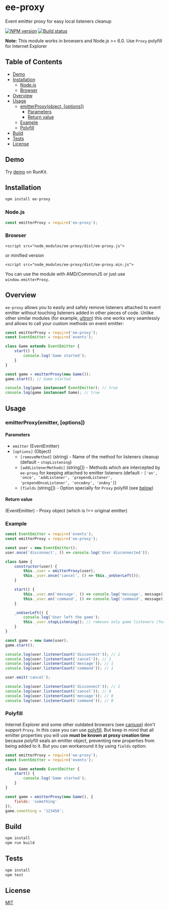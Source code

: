 # ee-proxy

Event emitter proxy for easy local listeners cleanup

[![NPM version](https://img.shields.io/npm/v/ee-proxy.svg)](https://npmjs.org/package/ee-proxy)
[![Build status](https://img.shields.io/travis/Jokero/ee-proxy.svg)](https://travis-ci.org/Jokero/ee-proxy)

**Note:** This module works in browsers and Node.js >= 6.0. Use `Proxy` polyfill for Internet Explorer

## Table of Contents

- [Demo](#demo)
- [Installation](#installation)
  - [Node.js](#nodejs)
  - [Browser](#browser)
- [Overview](#overview)
- [Usage](#usage)
  - [emitterProxy(object, [options])](#emitterProxy-object-options)
    - [Parameters](#parameters)
    - [Return value](#return-value)
  - [Example](#example)
  - [Polyfill](#polyfill)
- [Build](#build)
- [Tests](#tests)
- [License](#license)

## Demo

Try [demo](https://runkit.com/npm/ee-proxy) on RunKit.

## Installation

```sh
npm install ee-proxy
```

### Node.js
```js
const emitterProxy = require('ee-proxy');
```

### Browser
```
<script src="node_modules/ee-proxy/dist/ee-proxy.js">
```
or minified version
```
<script src="node_modules/ee-proxy/dist/ee-proxy.min.js">
```

You can use the module with AMD/CommonJS or just use `window.emitterProxy`.

## Overview

`ee-proxy` allows you to easily and safely remove listeners attached to event emitter without touching listeners added in other pieces of code.
Unlike other similar modules (for example, [ultron](https://www.npmjs.com/package/ultron)) this one works very seamlessly and allows to call your custom methods on event emitter:

```js
const emitterProxy = require('ee-proxy');
const EventEmitter = require('events');

class Game extends EventEmitter {
    start() {
        console.log('Game started');
    }
}

const game = emitterProxy(new Game());
game.start(); // Game started

console.log(game instanceof EventEmitter); // true
console.log(game instanceof Game); // true
```

## Usage

### emitterProxy(emitter, [options])

#### Parameters

- `emitter` (EventEmitter)
- `[options]` (Object)
    - `[removeMethod]` (string) - Name of the method for listeners cleanup (default - `stopListening`)
    - `[addListenerMethods]` (string[]) - Methods which are intercepted by `ee-proxy` for keeping attached to emitter listeners (default - `['on', 'once', 'addListener', 'prependListener', 'prependOnceListener', 'onceAny', 'onAny']`)
    - `[fields` (string[]) - Option specially for `Proxy` polyfill (see [below](#polyfill))

#### Return value

(EventEmitter) - Proxy object (which is !== original emitter)

### Example

```js
const EventEmitter = require('events');
const emitterProxy = require('ee-proxy');

const user = new EventEmitter();
user.once('disconnect', () => console.log('User disconnected'));

class Game {
    constructor(user) {
        this._user = emitterProxy(user);
        this._user.once('cancel', () => this._onUserLeft());
    }

    start() {
        this._user.on('message', () => console.log('message', message));
        this._user.on('command', () => console.log('command', message));
    }

    _onUserLeft() {
        console.log('User left the game');
        this._user.stopListening(); // removes only game listeners (for "message" and "command" events)
    }
}

const game = new Game(user);
game.start();

console.log(user.listenerCount('disconnect')); // 1
console.log(user.listenerCount('cancel')); // 1
console.log(user.listenerCount('message')); // 1
console.log(user.listenerCount('command')); // 1

user.emit('cancel');

console.log(user.listenerCount('disconnect')); // 1
console.log(user.listenerCount('cancel')); // 0
console.log(user.listenerCount('message')); // 0
console.log(user.listenerCount('command')); // 0
```

### Polyfill

Internet Explorer and some other outdated browsers (see [caniuse](https://caniuse.com/#search=proxy)) don't support `Proxy`. In this case you can use [polyfill](https://github.com/GoogleChrome/proxy-polyfill).
But keep in mind that all emitter properties you will use **must be known at proxy creation time** because polyfill seals an emitter object, preventing new properties from being added to it. But you can workaround it by using `fields` option:

```js
const emitterProxy = require('ee-proxy');
const EventEmitter = require('events');

class Game extends EventEmitter {
    start() {
        console.log('Game started');
    }
}

const game = emitterProxy(new Game(), {
    fields: 'something'
});
game.something = '123456';
```

## Build

```sh
npm install
npm run build
```

## Tests

```sh
npm install
npm test
```

## License

[MIT](LICENSE)